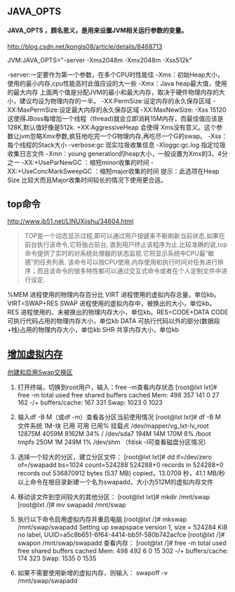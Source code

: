 ## JAVA_OPTS

#### JAVA_OPTS ，顾名思义，是用来设置JVM相关运行参数的变量。
http://blog.csdn.net/kongls08/article/details/8468713

JVM:JAVA_OPTS="-server -Xms2048m -Xmx2048m -Xss512k"

-server:一定要作为第一个参数，在多个CPU时性能佳
-Xms：初始Heap大小，使用的最小内存,cpu性能高时此值应设的大一些
-Xmx：Java heap最大值，使用的最大内存
上面两个值是分配JVM的最小和最大内存，取决于硬件物理内存的大小，建议均设为物理内存的一半。
-XX:PermSize:设定内存的永久保存区域
-XX:MaxPermSize:设定最大内存的永久保存区域
-XX:MaxNewSize:
-Xss 15120 这使得JBoss每增加一个线程（thread)就会立即消耗15M内存，而最佳值应该是128K,默认值好像是512k.
+XX:AggressiveHeap 会使得 Xms没有意义。这个参数让jvm忽略Xmx参数,疯狂地吃完一个G物理内存,再吃尽一个G的swap。
-Xss：每个线程的Stack大小
-verbose:gc 现实垃圾收集信息
-Xloggc:gc.log 指定垃圾收集日志文件
-Xmn：young generation的heap大小，一般设置为Xmx的3、4分之一
-XX:+UseParNewGC ：缩短minor收集的时间
-XX:+UseConcMarkSweepGC ：缩短major收集的时间
提示：此选项在Heap Size 比较大而且Major收集时间较长的情况下使用更合适。



## top命令
http://www.jb51.net/LINUXjishu/34604.html
> TOP是一个动态显示过程,即可以通过用户按键来不断刷新当前状态.如果在前台执行该命令,它将独占前台,
直到用户终止该程序为止.比较准确的说,top命令提供了实时的对系统处理器的状态监视.它将显示系统中CPU最“敏感”的任务列表.
该命令可以按CPU使用.内存使用和执行时间对任务进行排序；而且该命令的很多特性都可以通过交互式命令或者在个人定制文件中进行设定.

%MEM
进程使用的物理内存百分比
VIRT
进程使用的虚拟内存总量，单位kb。VIRT=SWAP+RES
SWAP
进程使用的虚拟内存中，被换出的大小，单位kb。
RES
进程使用的、未被换出的物理内存大小，单位kb。RES=CODE+DATA
CODE
可执行代码占用的物理内存大小，单位kb
DATA
可执行代码以外的部分(数据段+栈)占用的物理内存大小，单位kb
SHR
共享内存大小，单位kb


## [增加虚拟内存](http://blog.csdn.net/shunzi19860518/article/details/4828490)
   [创建和启用Swap交换区](http://www.cnblogs.com/zsummer/p/4808422.html)


1. 打开终端，切换到root用户，输入：free -m查看内存状态
[root@lxt lxt]# free -m
             total       used       free     shared    buffers     cached
Mem:           498        357        141          0         27        162
-/+ buffers/cache:        167        331
Swap:         1023          0       1023


2. 输入df -B M（或df -m）查看各分区当前使用情况
[root@lxt lxt]# df -B M
文件系统               1M-块        已用     可用 已用% 挂载点
/dev/mapper/vg_lxt-lv_root
                        12875M     4059M     8162M  34% /
/dev/sda7                 194M       14M      170M   8% /boot
tmpfs                     250M        1M      249M   1% /dev/shm
（fdisk -l可查看磁盘分区情况）

3. 选择一个较大的分区，建立分区文件：
[root@lxt lxt]# dd if=/dev/zero of=/swapadd bs=1024 count=524288
524288+0 records in
524288+0 records out
536870912 bytes (537 MB) copied，13.0709 秒，41.1 MB/秒
以上命令在根目录新建一个名为swapadd，大小为512M的虚拟内存文件

4. 移动该文件到空间较大的其他分区：
[root@lxt lxt]# mkdir /mnt/swap
[root@lxt /]# mv swapadd /mnt/swap

5. 执行以下命令启用虚拟内存并重启电脑
[root@lxt /]# mkswap /mnt/swap/swapadd
Setting up swapspace version 1, size = 524284 KiB
no label, UUID=a5c8b651-6f64-4414-bb5f-580b742acfce
[root@lxt /]# swapon /mnt/swap/swapadd
查看内存：
[root@lxt /]# free -m
             total       used       free     shared    buffers     cached
Mem:           498        492          6          0         15        302
-/+ buffers/cache:        174        323
Swap:         1535          0       1535

6. 如果不需要使用新增的虚拟内存，则输入：
swapoff -v /mnt/swap/swapadd






